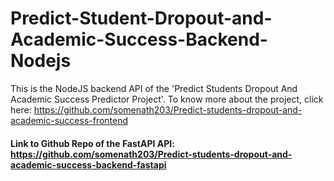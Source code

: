 # Predict-Student-Dropout-and-Academic-Success-Backend-Nodejs

This is the NodeJS backend API of the 'Predict Students Dropout And Academic Success Predictor Project'. To know more about the project, click here: https://github.com/somenath203/Predict-students-dropout-and-academic-success-frontend


#### Link to Github Repo of the FastAPI API: https://github.com/somenath203/Predict-students-dropout-and-academic-success-backend-fastapi
